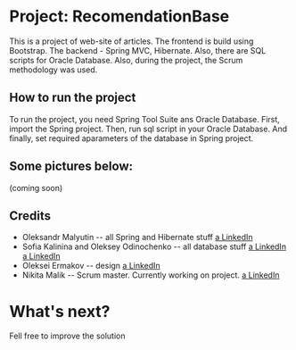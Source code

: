 Project: RecomendationBase
====================================

This is a project of web-site of articles. The frontend is build using Bootstrap. The backend - Spring MVC, Hibernate. Also, there are SQL scripts for Oracle Database. Also, during the project, the Scrum methodology was used.


How to run the project
---------------------------------
To run the project, you need Spring Tool Suite ans Oracle Database. First, import the Spring project. Then, run sql script in your Oracle Database. And finally, set required aparameters of the database in Spring project.

Some pictures below:
----------------------------------
(coming soon)



Credits
----------------------------------
- Oleksandr Malyutin -- all Spring and Hibernate stuff
[a LinkedIn](http://ua.linkedin.com/pub/oleksandr-malyutin/88/19/a41)
- Sofia Kalinina and Oleksey Odinochenko -- all database stuff
[a LinkedIn](http://ua.linkedin.com/pub/sofia-kalinina/55/b9/182)
[a LinkedIn](https://www.linkedin.com/pub/odynochenko-aleksey/61/bb4/457)
- Oleksei Ermakov -- design
[a LinkedIn](http://ua.linkedin.com/pub/alexey-iermakov/3a/2b8/296)
- Nikita Malik -- Scrum master. Currently working on project.
[a LinkedIn](https://www.linkedin.com/in/nvmalik)

What's next?
=====================================
Fell free to improve the solution

